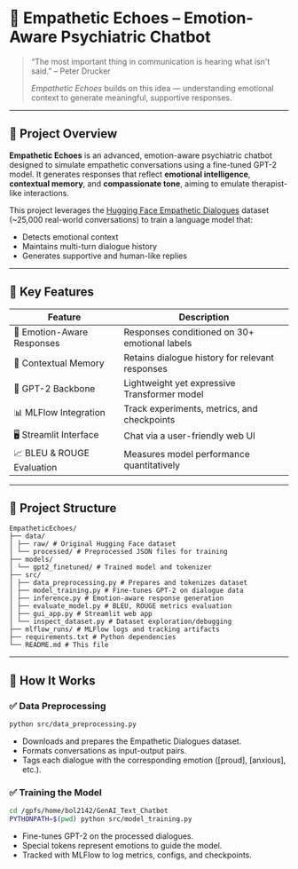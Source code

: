 # 🧠 Empathetic Echoes – Emotion-Aware Psychiatric Chatbot

> “The most important thing in communication is hearing what isn't said.” – Peter Drucker  
>  
> _Empathetic Echoes_ builds on this idea — understanding emotional context to generate meaningful, supportive responses.

---

## 🌟 Project Overview

**Empathetic Echoes** is an advanced, emotion-aware psychiatric chatbot designed to simulate empathetic conversations using a fine-tuned GPT-2 model. It generates responses that reflect **emotional intelligence**, **contextual memory**, and **compassionate tone**, aiming to emulate therapist-like interactions.

This project leverages the [Hugging Face Empathetic Dialogues](https://huggingface.co/datasets/empathetic_dialogues) dataset (~25,000 real-world conversations) to train a language model that:
- Detects emotional context
- Maintains multi-turn dialogue history
- Generates supportive and human-like replies

---

## 🧩 Key Features

| Feature | Description |
|--------|-------------|
| 🤖 Emotion-Aware Responses | Responses conditioned on 30+ emotional labels |
| 🎯 Contextual Memory | Retains dialogue history for relevant responses |
| 🧠 GPT-2 Backbone | Lightweight yet expressive Transformer model |
| 📊 MLFlow Integration | Track experiments, metrics, and checkpoints |
| 🖥️ Streamlit Interface | Chat via a user-friendly web UI |
| 📈 BLEU & ROUGE Evaluation | Measures model performance quantitatively |

---

## 📁 Project Structure
``` text
EmpatheticEchoes/
├── data/
│ ├── raw/ # Original Hugging Face dataset
│ └── processed/ # Preprocessed JSON files for training
├── models/
│ └── gpt2_finetuned/ # Trained model and tokenizer
├── src/
│ ├── data_preprocessing.py # Prepares and tokenizes dataset
│ ├── model_training.py # Fine-tunes GPT-2 on dialogue data
│ ├── inference.py # Emotion-aware response generation
│ ├── evaluate_model.py # BLEU, ROUGE metrics evaluation
│ ├── gui_app.py # Streamlit web app
│ └── inspect_dataset.py # Dataset exploration/debugging
├── mlflow_runs/ # MLFlow logs and tracking artifacts
├── requirements.txt # Python dependencies
└── README.md # This file
```

---

## 🔧 How It Works

### ✅ Data Preprocessing

```bash
python src/data_preprocessing.py
```
- Downloads and prepares the Empathetic Dialogues dataset.
- Formats conversations as input-output pairs.
- Tags each dialogue with the corresponding emotion ([proud], [anxious], etc.).

### ✅ Training the Model

```bash
cd /gpfs/home/bol2142/GenAI_Text_Chatbot
PYTHONPATH=$(pwd) python src/model_training.py
```
- Fine-tunes GPT-2 on the processed dialogues.
- Special tokens represent emotions to guide the model.
- Tracked with MLFlow to log metrics, configs, and checkpoints.

